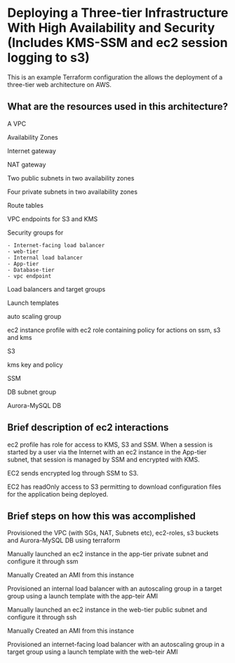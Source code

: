 # Deploying a Three-tier Infrastructure With High Availability and Security (Includes KMS-SSM and ec2 session logging to s3)

This is an example Terraform configuration the allows the deployment of a three-tier web architecture on AWS.

## What are the resources used in this architecture?

A VPC

Availability Zones

Internet gateway

NAT gateway

Two public subnets in two availability zones

Four private subnets in two availability zones

Route tables

VPC endpoints for S3 and KMS

Security groups for 

	- Internet-facing load balancer
	- web-tier
	- Internal load balancer
	- App-tier
	- Database-tier
	- vpc endpoint

Load balancers and target groups

Launch templates

auto scaling group

ec2 instance profile with ec2 role containing policy for actions on ssm, s3 and kms 

S3

kms key and policy

SSM

DB subnet group

Aurora-MySQL DB

## Brief description of ec2 interactions

ec2 profile has role for access to KMS, S3 and SSM. When a session is started by a user via the Internet with an ec2 instance in the App-tier
subnet, that session is managed by SSM and encrypted with KMS. 

EC2 sends encrypted log through SSM to S3.  

EC2 has readOnly access to S3 permitting to download configuration files for the application being deployed.

## Brief steps on how this was accomplished

Provisioned the VPC (with SGs, NAT, Subnets etc), ec2-roles, s3 buckets and Aurora-MySQL DB using terraform

Manually launched an ec2 instance in the app-tier private subnet and configure it through ssm

Manually Created an AMI from this instance

Provisioned an internal load balancer with an autoscaling group in a target group using a launch template with the app-teir AMI

Manually launched an ec2 instance in the web-tier public subnet and configure it through ssh

Manually Created an AMI from this instance

Provisioned an internet-facing load balancer with an autoscaling group in a target group using a launch template with the web-teir AMI






